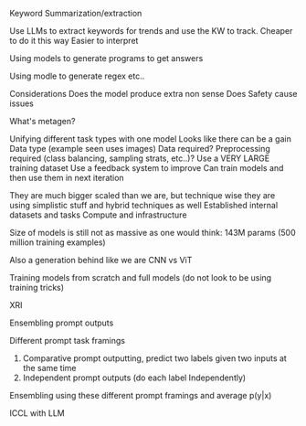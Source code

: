 Keyword Summarization/extraction

Use LLMs to extract keywords for trends and use the KW to track. Cheaper to do it this way
Easier to interpret

Using models to generate programs to get answers

Using modle to generate regex etc..

Considerations
	Does the model produce extra non sense
	Does Safety cause issues
	
What's metagen?

Unifying different task types with one model
	Looks like there can be a gain
		Data type (example seen uses images)
		Data required?
		Preprocessing required (class balancing, sampling strats, etc..)?
	Use a VERY LARGE training dataset
	Use a feedback system to improve
		Can train models and then use them in next iteration
	
	
They are much bigger scaled than we are, but technique wise they are using simplistic stuff and hybrid techniques as well
	Established internal datasets and tasks
	Compute and infrastructure
	
Size of models is still not as massive as one would think:
	143M params (500 million training examples)
	
Also a generation behind like we are
	CNN vs ViT

Training models from scratch and full models (do not look to be using training tricks)

XRI


Ensembling prompt outputs

Different prompt task framings
1. Comparative prompt outputting, predict two labels given two inputs at the same time
2. Independent prompt outputs (do each label Independently)

Ensembling using these different prompt framings and average p(y|x)

ICCL with LLM